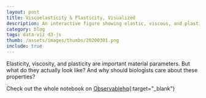 ```yaml
---
layout: post
title: Viscoelasticity & Plasticity, Visualized
description: An interactive figure showing elastic, viscous, and plastic behaviors.
category: blog
tags: data-viz d3-js
thumb: /assets/images/thumbs/20200301.png
include: true
---
```

Elasticity, viscosity, and plasticity are important material parameters. But what do they actually look like? And why should biologists care about these properties?

<script type="module">
    // Load the Observable runtime and inspector.
    import {Runtime, Inspector} from "https://cdn.jsdelivr.net/npm/@observablehq/runtime@4/dist/runtime.js";
    import notebook from "https://api.observablehq.com/@wingsumlaw/viscoelasticity-plasticity-visualized.js?v=3";

    const renders = {
        "intro": "intro",
        "viewof inputs": "viewof-inputs",
        "intro2": "intro2",
        "anim": "anim",
        "materials": "materials",
        "examples": "examples",
        "materials2": "materials2",
        "creepExample": "creepExample",
        "materials3": "materials3",
        "biology": "biology",
        "biology2": "biology2",
        "cellAnim": "cellAnim",
        "biology3": "biology3",
        "model": "model",
        "eq": "eq",
        "model2": "model2",
        "circuit": "circuit",
        "model3": "model3",
        "eq2": "eq2",
        "model4": "model4",
        "eq3": "eq3",
        "model5": "model5",
        "eq4": "eq4",
        "eq5": "eq5"
    };

    new Runtime().module(notebook, name => {
        const selector = renders[name]
        if (selector) {
            $('#20200301').append(`<div id=${selector}></div>`);
            return new Inspector(document.getElementById(selector));
        }
    });
</script>

<style>
    button {
    background-color: #8a9bb8;
    outline: none;
    -webkit-appearance: none;
    -moz-appearance: none;
    appearance: none;
    opacity: 0.9;
    height: 30px;
    margin-left: 0px;
    padding: 5px 10px 5px 10px;
    border: 0.5px solid white;
    border-radius: 5px;
    color: white;
    font-family: Avenir, Arial;
    font-size: 12px;
    font-weight: 600;
    cursor: pointer;
    }
    button:hover {
    opacity: 0.7;
    }
    .inputGrid {
    display: inline-block;
    margin: 2px;
    }
    input {
    width: 100px!important;
    }
</style>

<div id="20200301" class="full-width">
</div>

Check out the whole notebook on [Observablehq](https://observablehq.com/@wingsumlaw/viscoelasticity-plasticity-visualized){:target="_blank"}
